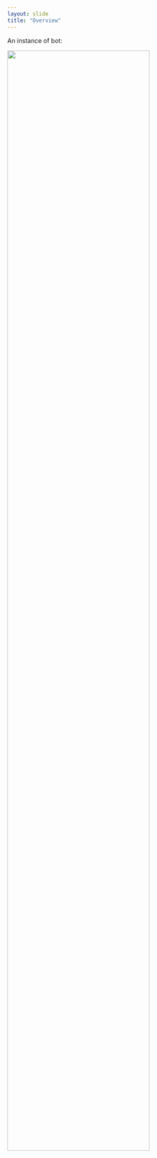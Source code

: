 ```yaml
---
layout: slide
title: "Overview"
---
```


An instance of bot:

<img src="{{ site.baseurl }}/assets/img/bot.png" width="80%" height="80%">


